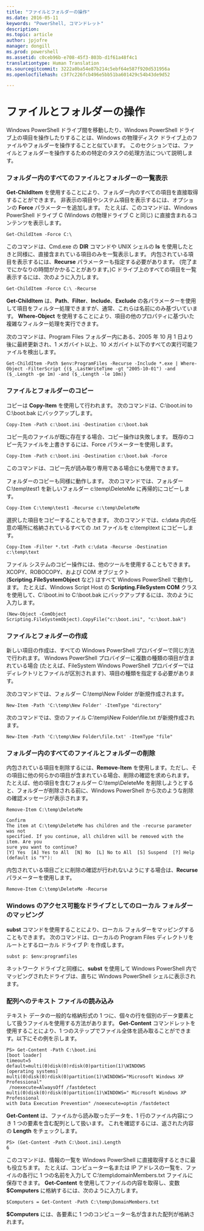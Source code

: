 ```yaml
---
title: "ファイルとフォルダーの操作"
ms.date: 2016-05-11
keywords: "PowerShell, コマンドレット"
description: 
ms.topic: article
author: jpjofre
manager: dongill
ms.prod: powershell
ms.assetid: c0ceb96b-e708-45f3-803b-d1f61a48f4c1
translationtype: Human Translation
ms.sourcegitcommit: 3222a0ba54e87b214c5ebf64e587f920d531956a
ms.openlocfilehash: c3f7c226fcb496e5bb51ba601429c54b43de9d52

---
```


# ファイルとフォルダーの操作
Windows PowerShell ドライブ間を移動したり、Windows PowerShell ドライブ上の項目を操作したりすることは、Windows の物理ディスク ドライブ上のファイルやフォルダーを操作することと似ています。 このセクションでは、ファイルとフォルダーを操作するための特定のタスクの処理方法について説明します。

### フォルダー内のすべてのファイルとフォルダーの一覧表示
**Get-ChildItem** を使用することにより、フォルダー内のすべての項目を直接取得することができます。 非表示の項目やシステム項目を表示するには、オプションの **Force** パラメーターを追加します。 たとえば、このコマンドは、Windows PowerShell ドライブ C (Windows の物理ドライブ C と同じ) に直接含まれるコンテンツを表示します。

```
Get-ChildItem -Force C:\
```

このコマンドは、Cmd.exe の **DIR** コマンドや UNIX シェルの **ls** を使用したときと同様に、直接含まれている項目のみを一覧表示します。 内包されている項目を表示するには、**Recurse** パラメーターも指定する必要があります。 (完了までにかなりの時間がかかることがあります。)C ドライブ上のすべての項目を一覧表示するには、次のように入力します。

```
Get-ChildItem -Force C:\ -Recurse
```

**Get-ChildItem** は、**Path**、**Filter**、**Include**、**Exclude** の各パラメーターを使用して項目をフィルター処理できますが、通常、これらは名前にのみ基づいています。 **Where-Object** を使用することにより、項目の他のプロパティに基づいた複雑なフィルター処理を実行できます。

次のコマンドは、Program Files フォルダー内にある、2005 年 10 月 1 日より後に最終更新され、1 メガバイト以上、10 メガバイト以下のすべての実行可能ファイルを検出します。

```
Get-ChildItem -Path $env:ProgramFiles -Recurse -Include *.exe | Where-Object -FilterScript {($_.LastWriteTime -gt "2005-10-01") -and ($_.Length -ge 1m) -and ($_.Length -le 10m)}
```

### ファイルとフォルダーのコピー
コピーは **Copy-Item** を使用して行われます。 次のコマンドは、C:\\boot.ini to C:\\boot.bak にバックアップします。

```
Copy-Item -Path c:\boot.ini -Destination c:\boot.bak
```

コピー先のファイルが既に存在する場合、コピー操作は失敗します。 既存のコピー先ファイルを上書きするには、Force パラメーターを使用します。

```
Copy-Item -Path c:\boot.ini -Destination c:\boot.bak -Force
```

このコマンドは、コピー先が読み取り専用である場合にも使用できます。

フォルダーのコピーも同様に動作します。 次のコマンドでは、フォルダー C:\\temp\\test1 を新しいフォルダー c:\\temp\\DeleteMe に再帰的にコピーします。

```
Copy-Item C:\temp\test1 -Recurse c:\temp\DeleteMe
```

選択した項目をコピーすることもできます。 次のコマンドでは、c:\\data 内の任意の場所に格納されているすべての .txt ファイルを c:\\temp\\text にコピーします。

```
Copy-Item -Filter *.txt -Path c:\data -Recurse -Destination c:\temp\text
```

ファイル システムのコピー操作には、他のツールを使用することもできます。 XCOPY、ROBOCOPY、および COM オブジェクト (**Scripting.FileSystemObject** など) はすべて Windows PowerShell で動作します。 たとえば、Windows Script Host の **Scripting.FileSystem COM** クラスを使用して、C:\\boot.ini to C:\\boot.bak にバックアップするには、次のように入力します。

```
(New-Object -ComObject Scripting.FileSystemObject).CopyFile("c:\boot.ini", "c:\boot.bak")
```

### ファイルとフォルダーの作成
新しい項目の作成は、すべての Windows PowerShell プロバイダーで同じ方法で行われます。 Windows PowerShell プロバイダーに複数の種類の項目が含まれている場合 (たとえば、FileSystem Windows PowerShell プロバイダーではディレクトリとファイルが区別されます)、項目の種類を指定する必要があります。

次のコマンドでは、フォルダー C:\\temp\\New Folder が新規作成されます。

```
New-Item -Path 'C:\temp\New Folder' -ItemType "directory"
```

次のコマンドでは、空のファイル C:\\temp\\New Folder\\file.txt が新規作成されます。

```
New-Item -Path 'C:\temp\New Folder\file.txt' -ItemType "file"
```

### フォルダー内のすべてのファイルとフォルダーの削除
内包されている項目を削除するには、**Remove-Item** を使用します。ただし、その項目に他の何らかの項目が含まれている場合、削除の確認を求められます。 たとえば、他の項目を含むフォルダー C:\\temp\\DeleteMe を削除しようとすると、フォルダーが削除される前に、Windows PowerShell から次のような削除の確認メッセージが表示されます。

```
Remove-Item C:\temp\DeleteMe

Confirm
The item at C:\temp\DeleteMe has children and the -recurse parameter was not
specified. If you continue, all children will be removed with the item. Are you
sure you want to continue?
[Y] Yes  [A] Yes to All  [N] No  [L] No to All  [S] Suspend  [?] Help
(default is "Y"):
```

内包されている項目ごとに削除の確認が行われないようにする場合は、**Recurse** パラメーターを使用します。

```
Remove-Item C:\temp\DeleteMe -Recurse
```

### Windows のアクセス可能なドライブとしてのローカル フォルダーのマッピング
**subst** コマンドを使用することにより、ローカル フォルダーをマッピングすることもできます。 次のコマンドは、ローカルの Program Files ディレクトリをルートとするローカル ドライブ P: を作成します。

```
subst p: $env:programfiles
```

ネットワーク ドライブと同様に、**subst** を使用して Windows PowerShell 内でマッピングされたドライブは、直ちに Windows PowerShell シェルに表示されます。

### 配列へのテキスト ファイルの読み込み
テキスト データの一般的な格納形式の 1 つに、個々の行を個別のデータ要素として扱うファイルを使用する方法があります。 **Get-Content** コマンドレットを使用することにより、1 つのステップでファイル全体を読み取ることができます。以下にその例を示します。

```
PS> Get-Content -Path C:\boot.ini
[boot loader]
timeout=5
default=multi(0)disk(0)rdisk(0)partition(1)\WINDOWS
[operating systems]
multi(0)disk(0)rdisk(0)partition(1)\WINDOWS="Microsoft Windows XP Professional"
 /noexecute=AlwaysOff /fastdetect
multi(0)disk(0)rdisk(0)partition(1)\WINDOWS=" Microsoft Windows XP Professional 
with Data Execution Prevention" /noexecute=optin /fastdetect
```

**Get-Content** は、ファイルから読み取ったデータを、1 行のファイル内容につき 1 つの要素を含む配列として扱います。 これを確認するには、返された内容の **Length** をチェックします。

```
PS> (Get-Content -Path C:\boot.ini).Length
6
```

このコマンドは、情報の一覧を Windows PowerShell に直接取得するときに最も役立ちます。 たとえば、コンピューター名または IP アドレスの一覧を、ファイルの各行に 1 つの名前を入力して C:\\temp\\domainMembers.txt ファイルに保存できます。 **Get-Content** を使用してファイルの内容を取得し、変数 **$Computers** に格納するには、次のように入力します。

```
$Computers = Get-Content -Path C:\temp\DomainMembers.txt
```

**$Computers** には、各要素に 1 つのコンピューター名が含まれた配列が格納されます。




<!--HONumber=Aug16_HO4-->


